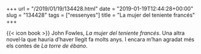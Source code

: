 +++
url = "/2019/01/19/134428.html"
date = "2019-01-19T12:44:28+00:00"
slug = "134428"
tags = ["ressenyes"]
title = "La mujer del teniente francés"
+++

{{< icon book >}} John Fowles, *La mujer del teniente francés*. Una altra novel·la que hauria d’haver llegit fa molts anys. I encara m’han agradat més els contes de *La torre de ébano*.

